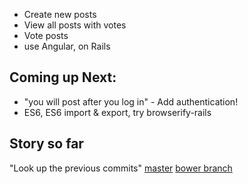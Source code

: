 + Create new posts
+ View all posts with votes
+ Vote posts
+ use Angular, on Rails

## Coming up Next:

+ "you will post after you log in" - Add authentication!
+ ES6, ES6 import & export, try browserify-rails

## Story so far

"Look up the previous commits" [master](https://github.com/kangkyu/posts-upvotes/commits/master) [bower branch](https://github.com/kangkyu/posts-upvotes/commits/sprockets_b)

